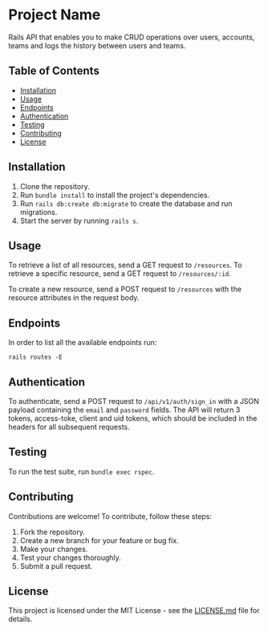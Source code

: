 # Project Name

Rails API that enables you to make CRUD operations over users, accounts,
teams and logs the history between users and teams.

## Table of Contents

- [Installation](#installation)
- [Usage](#usage)
- [Endpoints](#endpoints)
- [Authentication](#authentication)
- [Testing](#testing)
- [Contributing](#contributing)
- [License](#license)

## Installation

1. Clone the repository.
2. Run `bundle install` to install the project's dependencies.
3. Run `rails db:create db:migrate` to create the database and run migrations.
4. Start the server by running `rails s`.

## Usage

To retrieve a list of all resources, send a GET request to `/resources`. To retrieve a specific resource, send a GET request to `/resources/:id`.

To create a new resource, send a POST request to `/resources` with the resource attributes in the request body.

## Endpoints

In order to list all the available endpoints run: 

```
rails routes -E
```

## Authentication

To authenticate, send a POST request to `/api/v1/auth/sign_in` with a JSON payload containing the `email` and `password` fields. The API will return 3 tokens, access-toke, client and uid tokens, which should be included in the headers for all subsequent requests.

## Testing

To run the test suite, run `bundle exec rspec`.

## Contributing

Contributions are welcome! To contribute, follow these steps:

1. Fork the repository.
2. Create a new branch for your feature or bug fix.
3. Make your changes.
4. Test your changes thoroughly.
5. Submit a pull request.

## License

This project is licensed under the MIT License - see the [LICENSE.md](LICENSE.md) file for details.
